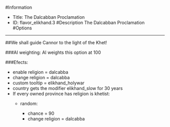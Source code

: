#Information
 - Title: The Dalcabban Proclamation
 - ID: flavor_elikhand.3
#Description
The Dalcabban Proclamation
#Options

___
##We shall guide Cannor to the light of the Khet!

###AI weighting:
AI weights this option at 100


###Efects:<ul><li>enable religion = dalcabba</li><li>change religion = dalcabba</li><li>custom tooltip = elikhand_holywar</li><li>country gets the modifier elikhand_slow for 30 years</li><li>If every owned province has religion is khetist:</li><ul><li>random:</li><ul><li>chance = 90</li><li>change religion = dalcabba</li></ul></ul></ul>
